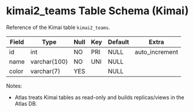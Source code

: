 # kimai2_teams Table Schema (Kimai)

Reference of the Kimai table `kimai2_teams`.

| Field | Type | Null | Key | Default | Extra |
|-------|------|------|-----|---------|-------|
| id | int | NO | PRI | NULL | auto_increment |
| name | varchar(100) | NO | UNI | NULL |  |
| color | varchar(7) | YES |  | NULL |  |

Notes:
- Atlas treats Kimai tables as read-only and builds replicas/views in the Atlas DB.

